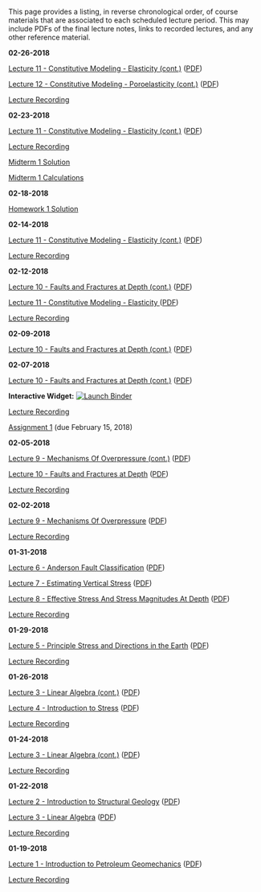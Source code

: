 <!--
.. title: Course Materials
.. slug: index
.. date: 2017-01-17 08:00:00 UTC-05:00
-->

This page provides a listing, in reverse chronological order, of course materials that are associated to each scheduled lecture period.  This may include PDFs of the final lecture notes, links to recorded lectures, and any other reference material.

**02-26-2018**

<a href="http://johnfoster.pge.utexas.edu/PGE334-ResGeomechanics/slides/Lecture11-ConstitutiveModeling-Elasticity.slides.html#1/3" target="_blank">Lecture 11 - Constitutive Modeling - Elasticity (cont.)</a> (<a href="http://johnfoster.pge.utexas.edu/PGE334-ResGeomechanics/slides/Lecture11-ConstitutiveModeling-Elasticity.slides.pdf" target="_blank">PDF</a>)

<a href="http://johnfoster.pge.utexas.edu/PGE334-ResGeomechanics/slides/Lecture12-ConstitutiveModeling-Poroelasticity.slides.html" target="_blank">Lecture 12 - Constitutive Modeling - Poroelasticity (cont.)</a> (<a href="http://johnfoster.pge.utexas.edu/PGE334-ResGeomechanics/slides/Lecture12-ConstitutiveModeling-Poroelasticity.slides.pdf" target="_blank">PDF</a>)

<a href="//www.youtube.com/playlist?list=PL7Wioa6YOlZHAXM6hstP4XEaSo9Cx-1Pk" target="_blank">Lecture Recording</a>

**02-23-2018**

<a href="http://johnfoster.pge.utexas.edu/PGE334-ResGeomechanics/slides/Lecture11-ConstitutiveModeling-Elasticity.slides.html" target="_blank">Lecture 11 - Constitutive Modeling - Elasticity (cont.)</a> (<a href="http://johnfoster.pge.utexas.edu/PGE334-ResGeomechanics/slides/Lecture11-ConstitutiveModeling-Elasticity.slides.pdf" target="_blank">PDF</a>)

<a href="//www.youtube.com/playlist?list=PL7Wioa6YOlZF8xlsJTAIeD6ZkExGad005" target="_blank">Lecture Recording</a>

[Midterm 1 Solution](/files/midterm1_solution.pdf)

[Midterm 1 Calculations](http://nbviewer.jupyter.org/github/johnfoster-pge-utexas/PGE334-ResGeomechanics/blob/master/files/midterm1_calculations.ipynb)

**02-18-2018**

[Homework 1 Solution](http://nbviewer.jupyter.org/github/johnfoster-pge-utexas/PGE334-ResGeomechanics/blob/master/files/assignment1_solution-2018.ipynb)

**02-14-2018**

<a href="http://johnfoster.pge.utexas.edu/PGE334-ResGeomechanics/slides/Lecture11-ConstitutiveModeling-Elasticity.slides.html" target="_blank">Lecture 11 - Constitutive Modeling - Elasticity (cont.)</a> (<a href="http://johnfoster.pge.utexas.edu/PGE334-ResGeomechanics/slides/Lecture11-ConstitutiveModeling-Elasticity.slides.pdf" target="_blank">PDF</a>)

<a href="//www.youtube.com/playlist?list=PL7Wioa6YOlZH-OnkmoCaOGZJN1G70FOiL" target="_blank">Lecture Recording</a>


**02-12-2018**

<a href="http://johnfoster.pge.utexas.edu/PGE334-ResGeomechanics/slides/Lecture10-FaultsAndFracturesAtDepth.slides.html#/4" target="_blank">Lecture 10 - Faults and Fractures at Depth (cont.)</a> (<a href="http://johnfoster.pge.utexas.edu/PGE334-ResGeomechanics/slides/Lecture10-FaultsAndFracturesAtDepth.slides.pdf" target="_blank">PDF</a>)

<a href="http://johnfoster.pge.utexas.edu/PGE334-ResGeomechanics/slides/Lecture11-ConstitutiveModeling-Elasticity.slides.html" target="_blank">Lecture 11 - Constitutive Modeling - Elasticity </a> (<a href="http://johnfoster.pge.utexas.edu/PGE334-ResGeomechanics/slides/Lecture11-ConstitutiveModeling-Elasticity.slides.pdf" target="_blank">PDF</a>)

<a href="//www.youtube.com/playlist?list=PL7Wioa6YOlZFGoQMAuhHR_nlo4RH4uzEy" target="_blank">Lecture Recording</a>

**02-09-2018**

<a href="http://johnfoster.pge.utexas.edu/PGE334-ResGeomechanics/slides/Lecture10-FaultsAndFracturesAtDepth.slides.html#/2" target="_blank">Lecture 10 - Faults and Fractures at Depth (cont.)</a> (<a href="http://johnfoster.pge.utexas.edu/PGE334-ResGeomechanics/slides/Lecture10-FaultsAndFracturesAtDepth.slides.pdf" target="_blank">PDF</a>)

**02-07-2018**

<a href="http://johnfoster.pge.utexas.edu/PGE334-ResGeomechanics/slides/Lecture10-FaultsAndFracturesAtDepth.slides.html" target="_blank">Lecture 10 - Faults and Fractures at Depth (cont.)</a> (<a href="http://johnfoster.pge.utexas.edu/PGE334-ResGeomechanics/slides/Lecture10-FaultsAndFracturesAtDepth.slides.pdf" target="_blank">PDF</a>)

**Interactive Widget:** <a href="https://mybinder.org/v2/gh/johntfoster/rotation_widget/master?filepath=rotation_widget-rise.ipynb" target="_blank"><img src="https://mybinder.org/badge.svg" alt="Launch Binder"></a>

<a href="//www.youtube.com/playlist?list=PL7Wioa6YOlZH-xwlyRU8rHyMzcg0nb6GK" target="_blank">Lecture Recording</a>

[Assignment 1](/files/assignment1-2018.pdf) (due February 15, 2018)


**02-05-2018**

<a href="http://johnfoster.pge.utexas.edu/PGE334-ResGeomechanics/slides/Lecture9-MechanismsOfOverPressure.slides.html#4" target="_blank">Lecture 9 - Mechanisms Of Overpressure (cont.)</a> (<a href="http://johnfoster.pge.utexas.edu/PGE334-ResGeomechanics/slides/Lecture9-MechanismsOfOverPressure.slides.pdf" target="_blank">PDF</a>)

<a href="http://johnfoster.pge.utexas.edu/PGE334-ResGeomechanics/slides/Lecture10-FaultsAndFracturesAtDepth.slides.html" target="_blank">Lecture 10 - Faults and Fractures at Depth</a> (<a href="http://johnfoster.pge.utexas.edu/PGE334-ResGeomechanics/slides/Lecture10-FaultsAndFracturesAtDepth.slides.pdf" target="_blank">PDF</a>)

<a href="//www.youtube.com/playlist?list=PL7Wioa6YOlZELdzrqk6i4HmDbUDO9IzcD" target="_blank">Lecture Recording</a>


**02-02-2018**

<a href="http://johnfoster.pge.utexas.edu/PGE334-ResGeomechanics/slides/Lecture9-MechanismsOfOverPressure.slides.html" target="_blank">Lecture 9 - Mechanisms Of Overpressure</a> (<a href="http://johnfoster.pge.utexas.edu/PGE334-ResGeomechanics/slides/Lecture9-MechanismsOfOverPressure.slides.pdf" target="_blank">PDF</a>)

<a href="//www.youtube.com/playlist?list=PL7Wioa6YOlZFOzR7DEASK3ZvA8Sbjb7eb" target="_blank">Lecture Recording</a>


**01-31-2018**

<a href="http://johnfoster.pge.utexas.edu/PGE334-ResGeomechanics/slides/Lecture6-AndersonFaultClassification.slides.html" target="_blank">Lecture 6 - Anderson Fault Classification</a> (<a href="http://johnfoster.pge.utexas.edu/PGE334-ResGeomechanics/slides/Lecture6-AndersonFaultClassification.slides.pdf" target="_blank">PDF</a>)

<a href="http://johnfoster.pge.utexas.edu/PGE334-ResGeomechanics/slides/Lecture7-EstimatingVerticalStress.slides.html" target="_blank">Lecture 7 - Estimating Vertical Stress</a> (<a href="http://johnfoster.pge.utexas.edu/PGE334-ResGeomechanics/slides/Lecture7-EstimatingVerticalStress.slides.pdf" target="_blank">PDF</a>)

<a href="http://johnfoster.pge.utexas.edu/PGE334-ResGeomechanics/slides/Lecture8-EffectiveStressAndStressMagnitudesAtDepth.slides.html" target="_blank">Lecture 8 - Effective Stress And Stress Magnitudes At Depth</a> (<a href="http://johnfoster.pge.utexas.edu/PGE334-ResGeomechanics/slides/Lecture8-EffectiveStressAndStressMagnitudesAtDepth.slides.pdf" target="_blank">PDF</a>)

<a href="//www.youtube.com/playlist?list=PL7Wioa6YOlZEOg_uhI-pxYujDtPl6-RuQ" target="_blank">Lecture Recording</a>

**01-29-2018**

<a href="http://johnfoster.pge.utexas.edu/PGE334-ResGeomechanics/slides/Lecture5-PrincipleStressAndDirectionsInEarth.slides.html" target="_blank">Lecture 5 - Principle Stress and Directions in the Earth</a> (<a href="http://johnfoster.pge.utexas.edu/PGE334-ResGeomechanics/slides/Lecture5-PrincipleStressAndDirectionsInEarth.slides.pdf" target="_blank">PDF</a>)

<a href="//www.youtube.com/playlist?list=PL7Wioa6YOlZHNluqkHM_1u6ejowKHzUCf" target="_blank">Lecture Recording</a>

**01-26-2018**

<a href="http://johnfoster.pge.utexas.edu/PGE334-ResGeomechanics/slides/Lecture3-Linear_Algebra.slides.html#/0/9" target="_blank">Lecture 3 - Linear Algebra (cont.)</a> (<a href="http://johnfoster.pge.utexas.edu/PGE334-ResGeomechanics/slides/Lecture3-Linear_Algebra.slides.pdf" target="_blank">PDF</a>)

<a href="http://johnfoster.pge.utexas.edu/PGE334-ResGeomechanics/slides/Lecture4-Introduction_to_Stress.slides.html" target="_blank">Lecture 4 - Introduction to Stress</a> (<a href="http://johnfoster.pge.utexas.edu/PGE334-ResGeomechanics/slides/Lecture4-Introduction_to_Stress.slides.pdf" target="_blank">PDF</a>)

<a href="//www.youtube.com/playlist?list=PL7Wioa6YOlZFBNlaH5Pg6kyZvIN0zx6xJ" target="_blank">Lecture Recording</a>


**01-24-2018**

<a href="http://johnfoster.pge.utexas.edu/PGE334-ResGeomechanics/slides/Lecture3-Linear_Algebra.slides.html#/0/6" target="_blank">Lecture 3 - Linear Algebra (cont.)</a> (<a href="http://johnfoster.pge.utexas.edu/PGE334-ResGeomechanics/slides/Lecture3-Linear_Algebra.slides.pdf" target="_blank">PDF</a>)

<a href="//www.youtube.com/playlist?list=PL7Wioa6YOlZFRYvAxorChMwvNb4-OF_x3" target="_blank">Lecture Recording</a>


**01-22-2018**

<a href="http://johnfoster.pge.utexas.edu/PGE334-ResGeomechanics/slides/Lecture2-Introduction_Structural_Geology.slides.html" target="_blank">Lecture 2 - Introduction to Structural Geology</a> (<a href="http://johnfoster.pge.utexas.edu/PGE334-ResGeomechanics/slides/Lecture2-Introduction_Structural_Geology.slides.pdf" target="_blank">PDF</a>)

<a href="http://johnfoster.pge.utexas.edu/PGE334-ResGeomechanics/slides/Lecture3-Linear_Algebra.slides.html" target="_blank">Lecture 3 - Linear Algebra</a> (<a href="http://johnfoster.pge.utexas.edu/PGE334-ResGeomechanics/slides/Lecture3-Linear_Algebra.slides.pdf" target="_blank">PDF</a>)

<a href="//www.youtube.com/playlist?list=PL7Wioa6YOlZEAutt1fgDbxADA7JbLPt75" target="_blank">Lecture Recording</a>


**01-19-2018**

<a href="http://johnfoster.pge.utexas.edu/PGE334-ResGeomechanics/slides/Lecture1-Introduction_Petroleum_Geomechanics.slides.html" target="_blank">Lecture 1 - Introduction to Petroleum Geomechanics</a> (<a href="http://johnfoster.pge.utexas.edu/PGE334-ResGeomechanics/slides/Lecture1-Introduction_Petroleum_Geomechanics.slides.pdf" target="_blank">PDF</a>)

<a href="//www.youtube.com/playlist?list=PL7Wioa6YOlZFvLV7dEtseQp0FpME1Lgyw" target="_blank">Lecture Recording</a>


